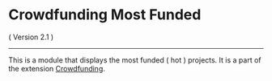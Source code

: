Crowdfunding Most Funded
==========================
( Version 2.1 )
- - -

This is a module that displays the most funded ( hot ) projects. It is a part of the extension [Crowdfunding](http://itprism.com/free-joomla-extensions/ecommerce-gamification/crowdfunding-collective-raising-capital).